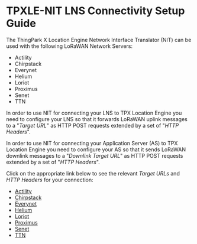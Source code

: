 # TPXLE-NIT LNS Connectivity Setup Guide

The ThingPark X Location Engine Network Interface Translator (NIT) can be used with the following LoRaWAN Network Servers:

- Actility
- Chirpstack
- Everynet
- Helium
- Loriot
- Proximus
- Senet
- TTN

In order to use NIT for connecting your LNS to TPX Location Engine you need to configure your LNS so that it forwards LoRaWAN uplink messages to a "_Target URL_" as HTTP POST requests extended by a set of "_HTTP Headers_".

In order to use NIT for connecting your Application Server (AS) to TPX Location Engine you need to configure your AS so that it sends LoRaWAN downlink messages to a "_Downlink Target URL_" as HTTP POST requests extended by a set of "_HTTP Headers_".

Click on the appropriate link below to see the relevant _Target URLs_ and _HTTP Headers_ for your connection:

- [Actility](Actility.md)
- [Chirpstack](Chirpstack.md)
- [Everynet](Everynet.md)
- [Helium](Helium.md)
- [Loriot](Loriot.md)
- [Proximus](Proximus.md)
- [Senet](Senet.md)
- [TTN](TTN.md)
